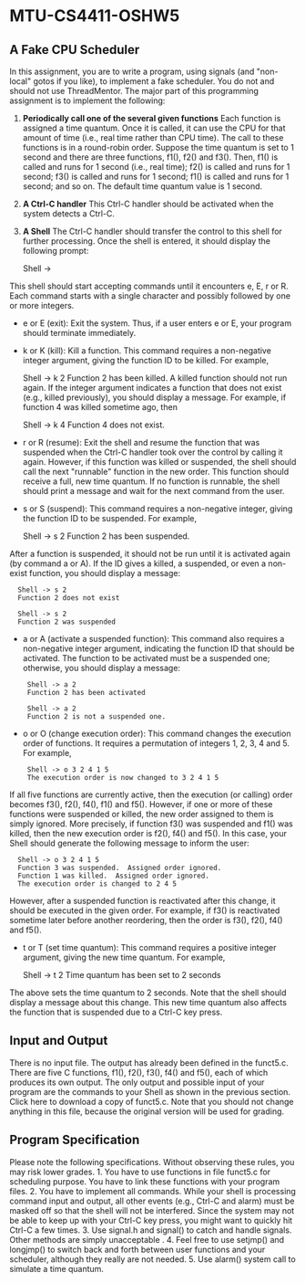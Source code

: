 # MTU-CS4411-OSHW5
## A Fake CPU Scheduler
In this assignment, you are to write a program, using signals (and "non-local" gotos if you like), to implement a fake scheduler. You do not and should not use ThreadMentor.
The major part of this programming assignment is to implement the following:

  1. **Periodically call one of the several given functions**
  Each function is assigned a time quantum. Once it is called, it can use the CPU for that amount of time (i.e., real time rather than CPU time). The call to these functions is in a round-robin order. Suppose the time quantum is set to 1 second and there are three functions, f1(), f2() and f3(). Then, f1() is called and runs for 1 second (i.e., real time); f2() is called and runs for 1 second; f3() is called and runs for 1 second; f1() is called and runs for 1 second; and so on. The default time quantum value is 1 second.
  2. **A Ctrl-C handler**
  This Ctrl-C handler should be activated when the system detects a Ctrl-C.
  3. **A Shell**
  The Ctrl-C handler should transfer the control to this shell for further processing. Once the shell is entered, it should display the following prompt:

      Shell ->
      
  This shell should start accepting commands until it encounters e, E, r or R. Each command starts with a single character and possibly followed by one or more integers.

   - e or E (exit): Exit the system. Thus, if a user enters e or E, your program should terminate immediately.
   - k or K (kill): Kill a function. This command requires a non-negative integer argument, giving the function ID to be killed. For example,

      Shell -> k 2
      Function 2 has been killed.
  A killed function should not run again. If the integer argument indicates a function that does not exist (e.g., killed previously), you should display a message. For example, if function 4 was killed sometime ago, then

      Shell -> k 4
      Function 4 does not exist.

   - r or R (resume): Exit the shell and resume the function that was suspended when the Ctrl-C handler took over the control by calling it again. However, if this function was killed or suspended, the shell should call the next "runnable" function in the new order. This function should receive a full, new time quantum. If no function is runnable, the shell should print a message and wait for the next command from the user.
   - s or S (suspend): This command requires a non-negative integer, giving the function ID to be suspended. For example,

      Shell -> s 2
      Function 2 has been suspended.

  After a function is suspended, it should not be run until it is activated again (by command a or A). If the ID gives a killed, a suspended, or even a non-exist function, you should display a message:

      Shell -> s 2
      Function 2 does not exist

      Shell -> s 2
      Function 2 was suspended

   - a or A (activate a suspended function): This command also requires a non-negative integer argument, indicating the function ID that should be activated. The function to be activated must be a suspended one; otherwise, you should display a message:

          Shell -> a 2
          Function 2 has been activated

          Shell -> a 2
          Function 2 is not a suspended one.

   - o or O (change execution order): This command changes the execution order of functions. It requires a permutation of integers 1, 2, 3, 4 and 5. For example,

          Shell -> o 3 2 4 1 5
          The execution order is now changed to 3 2 4 1 5

  If all five functions are currently active, then the execution (or calling) order becomes f3(), f2(), f4(), f1() and f5(). However, if one or more of these functions were suspended or killed, the new order assigned to them is simply ignored. More precisely, if function f3() was suspended and f1() was killed, then the new execution order is f2(), f4() and f5(). In this case, your Shell should generate the following message to inform the user:

      Shell -> o 3 2 4 1 5
      Function 3 was suspended.  Assigned order ignored.
      Function 1 was killed.  Assigned order ignored.
      The execution order is changed to 2 4 5

  However, after a suspended function is reactivated after this change, it should be executed in the given order. For example, if f3() is reactivated sometime later before another reordering, then the order is f3(), f2(), f4() and f5().

   - t or T (set time quantum): This command requires a positive integer argument, giving the new time quantum. For example,

      Shell -> t 2
      Time quantum has been set to 2 seconds

  The above sets the time quantum to 2 seconds. Note that the shell should display a message about this change. This new time quantum also affects the function that is suspended due to a Ctrl-C key press.

## Input and Output
There is no input file. The output has already been defined in the funct5.c. There are five C functions, f1(), f2(), f3(), f4() and f5(), each of which produces its own output. The only output and possible input of your program are the commands to your Shell as shown in the previous section.
Click here to download a copy of funct5.c. Note that you should not change anything in this file, because the original version will be used for grading.

## Program Specification
Please note the following specifications. Without observing these rules, you may risk lower grades.
    1. You have to use functions in file funct5.c for scheduling purpose. You have to link these functions with your program files.
    2. You have to implement all commands. While your shell is processing command input and output, all other events (e.g., Ctrl-C and alarm) must be masked off so that the shell will not be interfered. Since the system may not be able to keep up with your Ctrl-C key press, you might want to quickly hit Ctrl-C a few times.
    3. Use signal.h and signal() to catch and handle signals. Other methods are simply unacceptable .
    4. Feel free to use setjmp() and longjmp() to switch back and forth between user functions and your scheduler, although they really are not needed.
    5. Use alarm() system call to simulate a time quantum.
